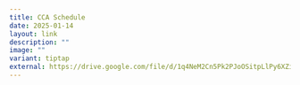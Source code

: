 ```yaml
---
title: CCA Schedule
date: 2025-01-14
layout: link
description: ""
image: ""
variant: tiptap
external: https://drive.google.com/file/d/1q4NeM2Cn5Pk2PJoOSitpLlPy6XZiMS79/view?usp=sharing
---
```

